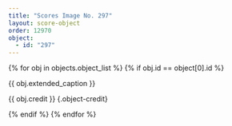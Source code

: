 ```yaml
---
title: "Scores Image No. 297"
layout: score-object
order: 12970
object:
  - id: "297"
---
```


{% for obj in objects.object_list %}
{% if obj.id == object[0].id %}

{{ obj.extended_caption }}

{{ obj.credit }} {.object-credit}

{% endif %}
{% endfor %}
